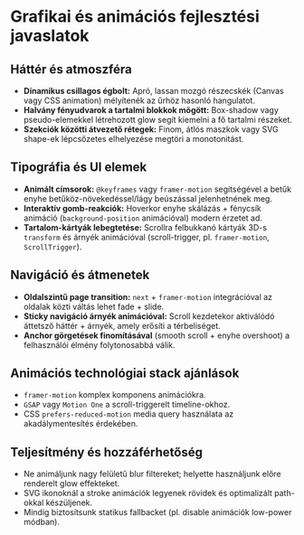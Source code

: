 # Grafikai és animációs fejlesztési javaslatok

## Háttér és atmoszféra
- **Dinamikus csillagos égbolt:** Apró, lassan mozgó részecskék (Canvas vagy CSS animation) mélyítenék az űrhöz hasonló hangulatot.
- **Halvány fényudvarok a tartalmi blokkok mögött:** Box-shadow vagy pseudo-elemekkel létrehozott glow segít kiemelni a fő tartalmi részeket.
- **Szekciók közötti átvezető rétegek:** Finom, átlós maszkok vagy SVG shape-ek lépcsőzetes elhelyezése megtöri a monotonitást.

## Tipográfia és UI elemek
- **Animált címsorok:** `@keyframes` vagy `framer-motion` segítségével a betűk enyhe betűköz-növekedéssel/lágy beúszással jelenhetnének meg.
- **Interaktív gomb-reakciók:** Hoverkor enyhe skálázás + fénycsík animáció (`background-position` animációval) modern érzetet ad.
- **Tartalom-kártyák lebegtetése:** Scrollra felbukkanó kártyák 3D-s `transform` és árnyék animációval (scroll-trigger, pl. `framer-motion`, `ScrollTrigger`).

## Navigáció és átmenetek
- **Oldalszintű page transition:** `next` + `framer-motion` integrációval az oldalak közti váltás lehet fade + slide.
- **Sticky navigáció árnyék animációval:** Scroll kezdetekor aktiválódó áttetsző háttér + árnyék, amely erősíti a térbeliséget.
- **Anchor görgetések finomításával** (smooth scroll + enyhe overshoot) a felhasználói élmény folytonosabbá válik.

## Animációs technológiai stack ajánlások
- `framer-motion` komplex komponens animációkra.
- `GSAP` vagy `Motion One` a scroll-triggerelt timeline-okhoz.
- CSS `prefers-reduced-motion` media query használata az akadálymentesítés érdekében.

## Teljesítmény és hozzáférhetőség
- Ne animáljunk nagy felületű blur filtereket; helyette használjunk előre renderelt glow effekteket.
- SVG ikonoknál a stroke animációk legyenek rövidek és optimalizált path-okkal készüljenek.
- Mindig biztosítsunk statikus fallbacket (pl. disable animációk low-power módban).
